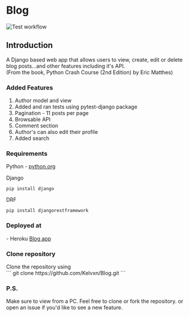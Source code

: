 # Blog

![Test workflow](https://github.com/Kelvxn/Blog/actions/workflows/django_test_config.yml/badge.svg)

<h2> Introduction </h2>

A Django based web app that allows users to view, create, edit or delete blog posts...and other features including it's API. <br>
(From the book, Python Crash Course (2nd Edition) by Eric Matthes)



<h3> Added Features </h3>
<ol>
     <li> Author model and view </li>
     <li> Added and ran tests using pytest-django package </li>
     <li> Pagination - 11 posts per page </li>
     <li> Browsable API </li>
     <li> Comment section </li>
     <li> Author's can also edit their profile </li>
     <li> Added search </li>
  </ol>
  

<h3> Requirements </h3>
<p> Python - <a href="https://www.python.org" > python.org </a> </p>

Django <br>

```
pip install django 
```

DRF <br> 
```
pip install djangorestframework
```

<h3> Deployed at </h3> -
Heroku <a href="https://kvn-blog.herokuapp.com"> Blog app </a>


<h3> Clone repository </h3>
Clone the repository using <br>
```
git clone https://github.com/Kelvxn/Blog.git
```

<h3> P.S. </h3> 
Make sure to view from a PC. 
Feel free to clone or fork the repository. 
or open an issue if you'd like to see a new feature.
